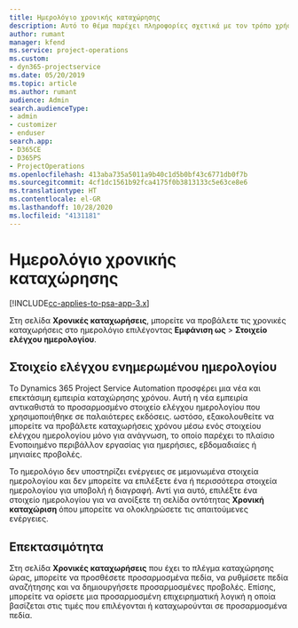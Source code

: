 ```yaml
---
title: Ημερολόγιο χρονικής καταχώρησης
description: Αυτό το θέμα παρέχει πληροφορίες σχετικά με τον τρόπο χρήσης του ημερολογίου χρονικής καταχώρησης.
author: rumant
manager: kfend
ms.service: project-operations
ms.custom:
- dyn365-projectservice
ms.date: 05/20/2019
ms.topic: article
ms.author: rumant
audience: Admin
search.audienceType:
- admin
- customizer
- enduser
search.app:
- D365CE
- D365PS
- ProjectOperations
ms.openlocfilehash: 413aba735a5011a9b40c1d5b0bf43c6771db0f7b
ms.sourcegitcommit: 4cf1dc1561b92fca4175f0b3813133c5e63ce8e6
ms.translationtype: HT
ms.contentlocale: el-GR
ms.lasthandoff: 10/28/2020
ms.locfileid: "4131181"
---
```

# <a name="time-entry-calendar"></a>Ημερολόγιο χρονικής καταχώρησης

[!INCLUDE[cc-applies-to-psa-app-3.x](../includes/cc-applies-to-psa-app-3x.md)]

Στη σελίδα **Χρονικές καταχωρήσεις**, μπορείτε να προβάλετε τις χρονικές καταχωρήσεις στο ημερολόγιο επιλέγοντας **Εμφάνιση ως** \> **Στοιχείο ελέγχου ημερολογίου**.

## <a name="updated-calendar-control"></a>Στοιχείο ελέγχου ενημερωμένου ημερολογίου

Το Dynamics 365 Project Service Automation προσφέρει μια νέα και επεκτάσιμη εμπειρία καταχώρησης χρόνου. Αυτή η νέα εμπειρία αντικαθιστά το προσαρμοσμένο στοιχείο ελέγχου ημερολογίου που χρησιμοποιήθηκε σε παλαιότερες εκδόσεις. ωστόσο, εξακολουθείτε να μπορείτε να προβάλετε καταχωρήσεις χρόνου μέσω ενός στοιχείου ελέγχου ημερολογίου μόνο για ανάγνωση, το οποίο παρέχει το πλαίσιο Ενοποιημένο περιβάλλον εργασίας για ημερήσιες, εβδομαδιαίες ή μηνιαίες προβολές.

Το ημερολόγιο δεν υποστηρίζει ενέργειες σε μεμονωμένα στοιχεία ημερολογίου και δεν μπορείτε να επιλέξετε ένα ή περισσότερα στοιχεία ημερολογίου για υποβολή ή διαγραφή. Αντί για αυτό, επιλέξτε ένα στοιχείο ημερολογίου για να ανοίξετε τη σελίδα οντότητας **Χρονική καταχώριση** όπου μπορείτε να ολοκληρώσετε τις απαιτούμενες ενέργειες.

## <a name="extensibility"></a>Επεκτασιμότητα

Στη σελίδα **Χρονικές καταχωρήσεις** που έχει το πλέγμα καταχώρησης ώρας, μπορείτε να προσθέσετε προσαρμοσμένα πεδία, να ρυθμίσετε πεδία αναζήτησης και να δημιουργήσετε προσαρμοσμένες προβολές. Επίσης, μπορείτε να ορίσετε μια προσαρμοσμένη επιχειρηματική λογική η οποία βασίζεται στις τιμές που επιλέγονται ή καταχωρούνται σε προσαρμοσμένα πεδία.
